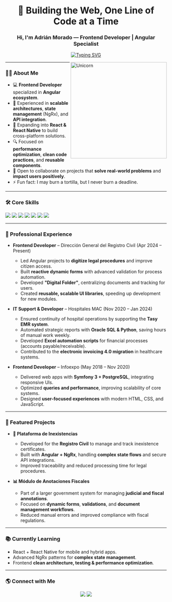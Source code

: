 <h1 align="center">🚀 Building the Web, One Line of Code at a Time</h1>
<h3 align="center">Hi, I'm Adrián Morado — Frontend Developer | Angular Specialist</h3>

<p align="center">
  <a href="https://github.com/DenverCoder1/readme-typing-svg">
    <img src="https://readme-typing-svg.herokuapp.com?font=Fira+Code&weight=600&pause=1000&color=32CD32&center=true&vCenter=true&width=600&lines=Senior+Frontend+Developer;Angular+Specialist;NgRx+%26+RxJS+Advocate;Building+Scalable+Apps+with+Firebase;Exploring+React+%26+React+Native;Passionate+about+Clean+Architecture" alt="Typing SVG" />
  </a>
</p>

<img align="right" width=300px alt="Unicorn" src="https://c.tenor.com/GN73MKBawZYAAAAi/busy-cute.gif" />

---

### 👨‍💻 About Me
- 💻 **Frontend Developer** specialized in **Angular ecosystem**.  
- 🚀 Experienced in **scalable architectures**, **state management** (NgRx), and **API integration**.  
- 🌱 Expanding into **React & React Native** to build cross-platform solutions.  
- 🔍 Focused on **performance optimization**, **clean code practices**, and **reusable components**.  
- 🤝 Open to collaborate on projects that **solve real-world problems** and **impact users positively**.  
- ⚡ Fun fact: I may burn a tortilla, but I never burn a deadline.  

---

### 🛠️ Core Skills
<p>
  <img src="https://img.shields.io/badge/Angular-DD0031?style=for-the-badge&logo=angular&logoColor=white"/>
  <img src="https://img.shields.io/badge/RxJS-B7178C?style=for-the-badge&logo=reactivex&logoColor=white"/>
  <img src="https://img.shields.io/badge/NgRx-BA2BD2?style=for-the-badge&logo=ngrx&logoColor=white"/>
  <img src="https://img.shields.io/badge/TypeScript-3178C6?style=for-the-badge&logo=typescript&logoColor=white"/>
  <img src="https://img.shields.io/badge/JavaScript-F7E017?style=for-the-badge&logo=javascript&logoColor=black"/>
  <img src="https://img.shields.io/badge/TailwindCSS-38B2AC?style=for-the-badge&logo=tailwind-css&logoColor=white"/>
  <img src="https://img.shields.io/badge/Firebase-FFCA28?style=for-the-badge&logo=firebase&logoColor=black"/>
</p>

---

### 💼 Professional Experience

- **Frontend Developer** – Dirección General del Registro Civil (Apr 2024 – Present)  
  - Led Angular projects to **digitize legal procedures** and improve citizen access.  
  - Built **reactive dynamic forms** with advanced validation for process automation.  
  - Developed **"Digital Folder"**, centralizing documents and tracking for users.  
  - Created **reusable, scalable UI libraries**, speeding up development for new modules.  

- **IT Support & Developer** – Hospitales MAC (Nov 2020 – Jan 2024)  
  - Ensured continuity of hospital operations by supporting the **Tasy EMR system**.  
  - Automated strategic reports with **Oracle SQL & Python**, saving hours of manual work weekly.  
  - Developed **Excel automation scripts** for financial processes (accounts payable/receivable).  
  - Contributed to the **electronic invoicing 4.0 migration** in healthcare systems.  

- **Frontend Developer** – Infoexpo (May 2018 – Nov 2020)  
  - Delivered web apps with **Symfony 3 + PostgreSQL**, integrating responsive UIs.  
  - Optimized **queries and performance**, improving scalability of core systems.  
  - Designed **user-focused experiences** with modern HTML, CSS, and JavaScript.  

---

### 🌟 Featured Projects

- **📑 Plataforma de Inexistencias**  
  - Developed for the **Registro Civil** to manage and track inexistence certificates.  
  - Built with **Angular + NgRx**, handling **complex state flows** and secure API integrations.  
  - Improved traceability and reduced processing time for legal procedures.  

- **📊 Módulo de Anotaciones Fiscales**  
  - Part of a larger government system for managing **judicial and fiscal annotations**.  
  - Focused on **dynamic forms**, **validations**, and **document management workflows**.  
  - Reduced manual errors and improved compliance with fiscal regulations.  

---

### 📚 Currently Learning
- React + React Native for mobile and hybrid apps.  
- Advanced NgRx patterns for **complex state management**.  
- Frontend **clean architecture, testing & performance optimization**.  

---

### 🌎 Connect with Me
<p align="center">
  <a href="https://linkedin.com/in/moradoadrian" target="_blank"><img src="https://img.shields.io/badge/LinkedIn-0077B5?style=for-the-badge&logo=linkedin&logoColor=white"/></a>
  <a href="mailto:moradoadrian@gmail.com"><img src="https://img.shields.io/badge/Gmail-D14836?style=for-the-badge&logo=gmail&logoColor=white"/></a>
</p>
